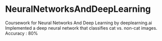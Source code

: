 # NeuralNetworksAndDeepLearning
Coursework for Neural Networks And Deep Learning by deeplearning.ai 
Implemented a deep neural network that classifies cat vs. non-cat images. Accuracy : 80%
